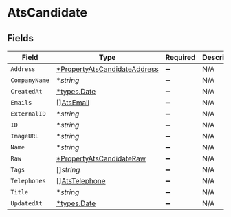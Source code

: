# AtsCandidate


## Fields

| Field                                                                              | Type                                                                               | Required                                                                           | Description                                                                        |
| ---------------------------------------------------------------------------------- | ---------------------------------------------------------------------------------- | ---------------------------------------------------------------------------------- | ---------------------------------------------------------------------------------- |
| `Address`                                                                          | [*PropertyAtsCandidateAddress](../../models/shared/propertyatscandidateaddress.md) | :heavy_minus_sign:                                                                 | N/A                                                                                |
| `CompanyName`                                                                      | **string*                                                                          | :heavy_minus_sign:                                                                 | N/A                                                                                |
| `CreatedAt`                                                                        | [*types.Date](../../types/date.md)                                                 | :heavy_minus_sign:                                                                 | N/A                                                                                |
| `Emails`                                                                           | [][AtsEmail](../../models/shared/atsemail.md)                                      | :heavy_minus_sign:                                                                 | N/A                                                                                |
| `ExternalID`                                                                       | **string*                                                                          | :heavy_minus_sign:                                                                 | N/A                                                                                |
| `ID`                                                                               | **string*                                                                          | :heavy_minus_sign:                                                                 | N/A                                                                                |
| `ImageURL`                                                                         | **string*                                                                          | :heavy_minus_sign:                                                                 | N/A                                                                                |
| `Name`                                                                             | **string*                                                                          | :heavy_minus_sign:                                                                 | N/A                                                                                |
| `Raw`                                                                              | [*PropertyAtsCandidateRaw](../../models/shared/propertyatscandidateraw.md)         | :heavy_minus_sign:                                                                 | N/A                                                                                |
| `Tags`                                                                             | []*string*                                                                         | :heavy_minus_sign:                                                                 | N/A                                                                                |
| `Telephones`                                                                       | [][AtsTelephone](../../models/shared/atstelephone.md)                              | :heavy_minus_sign:                                                                 | N/A                                                                                |
| `Title`                                                                            | **string*                                                                          | :heavy_minus_sign:                                                                 | N/A                                                                                |
| `UpdatedAt`                                                                        | [*types.Date](../../types/date.md)                                                 | :heavy_minus_sign:                                                                 | N/A                                                                                |
